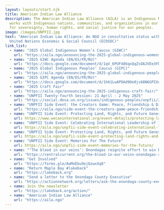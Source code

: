 ```yaml
---
layout: layouts/start.njk
title: American Indian Law Alliance
description: The American Indian Law Alliance (AILA) is an Indigenous NGO that
  works with Indigenous nations, communities, and organizations in our struggle
  for sovereignty, human rights, and social justice for our peoples.
image: /images/UNPFII.jpg
text: "American Indian Law Alliance: An NGO in consultative status with the
  United Nations Economic & Social Council (ECOSOC)"
link_list:
  - name: "2025 Global Indigenous Women’s Caucus (GIWC)"
    url: "https://aila.ngo/announcing-the-2025-global-indigenous-womens-caucus-giwc/"  
  - name: "2025 GIWC Agenda (EN/ES/FR/RU)"
    url: "https://docs.google.com/document/d/1qV_6PUF486qxQqZsOAJVEe3FDoqMG3_ck4LFwro_mQA/edit?usp=sharing"  
  - name: "2025 Global Indigenous Peoples’ Caucus (GIPC)"
    url: "https://aila.ngo/announcing-the-2025-global-indigenous-peoples-caucus-gipc/"
  - name: "2025 GIPC Agenda (EN/ES/FR/RU)"
    url: "https://docs.google.com/document/d/1h61LwAPDAd9Oe0jv68N6GPIXo_5YPBhU3vBs5UW0Gug/edit?usp=sharing" 
  - name: "2025 Craft Fair"
    url: "https://aila.ngo/announcing-the-2025-indigenous-craft-fair/"
  - name: "UNPFII Twenty-fourth Session: 21 April - 2 May 2025"
    url: "https://social.desa.un.org/issues/indigenous-peoples/unpfii/24th-session"   
  - name: "UNPFII Side Event: the Creators Game: Peace, Friendship & Diplomacy"
    url: "https://aila.ngo/side-event-the-creators-game-peace-friendship-diplomacy/"  
  - name: "UNPFII Side Event: Protecting Land, Rights, and Future Generations: Indigenous Women on the Frontlines of Climate Action and Earth Defense"
    url: https://www.wecaninternational.org/event-details/protecting-land-rights-and-future-generations-indigenous-women-on-the-frontlines-of-climate-action-and-earth-defense
  - name: "UNPFII Side Event: Celebrating International Leadership of Indigenous Peoples"
    url: https://aila.ngo/unpfii-side-event-celebrating-international-leadership-of-indigenous-peoples/
  - name: "UNPFII Side Event: Protecting Land, Rights, and Future Generations"
    url: https://aila.ngo/unpfii-side-event-protecting-land-rights-and-future-generations/  
  - name: "UNPFII Side Event: Memories For The Future"
    url: https://aila.ngo/unpfii-side-event-memories-for-the-future/
  - name: "‘The blood in our veins’: Onondagas reignite effort to win back Maple Bay, a foothold on Onondaga Lake"
    url: "https://centralcurrent.org/the-blood-in-our-veins-onondagas-reignite-effort-to-win-back-maple-bay-a-foothold-on-onondaga-lake/"
  - name: "Get Involved"
    url: "https://forms.gle/AwMoEbu9ejQzwxXq8"
  - name: "Return Maple Bay #lakeback"
    url: "https://lakeback.org"
  - name: "Send a letter to the Onondaga County Executive"
    url: "https://actionnetwork.org/letters/ask-the-onondaga-county-executive-to-keep-his-promise-to-return-maple-bay"
  - name: Join the newsletter
    url: "https://lakeback.org/action/"
  - name: "American Indian Law Alliance"
    url: "https://aila.ngo"     
---
```

